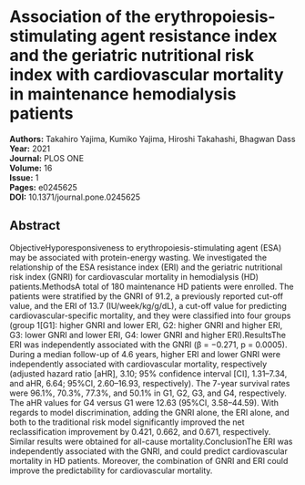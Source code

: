 # Association of the erythropoiesis-stimulating agent resistance index and the geriatric nutritional risk index with cardiovascular mortality in maintenance hemodialysis patients

**Authors:** Takahiro Yajima, Kumiko Yajima, Hiroshi Takahashi, Bhagwan Dass  
**Year:** 2021  
**Journal:** PLOS ONE  
**Volume:** 16  
**Issue:** 1  
**Pages:** e0245625  
**DOI:** 10.1371/journal.pone.0245625  

## Abstract
ObjectiveHyporesponsiveness to erythropoiesis-stimulating agent (ESA) may be associated with protein-energy wasting. We investigated the relationship of the ESA resistance index (ERI) and the geriatric nutritional risk index (GNRI) for cardiovascular mortality in hemodialysis (HD) patients.MethodsA total of 180 maintenance HD patients were enrolled. The patients were stratified by the GNRI of 91.2, a previously reported cut-off value, and the ERI of 13.7 (IU/week/kg/g/dL), a cut-off value for predicting cardiovascular-specific mortality, and they were classified into four groups (group 1[G1]: higher GNRI and lower ERI, G2: higher GNRI and higher ERI, G3: lower GNRI and lower ERI, G4: lower GNRI and higher ERI).ResultsThe ERI was independently associated with the GNRI (β = −0.271, p = 0.0005). During a median follow-up of 4.6 years, higher ERI and lower GNRI were independently associated with cardiovascular mortality, respectively (adjusted hazard ratio [aHR], 3.10; 95% confidence interval [CI], 1.31–7.34, and aHR, 6.64; 95%CI, 2.60–16.93, respectively). The 7-year survival rates were 96.1%, 70.3%, 77.3%, and 50.1% in G1, G2, G3, and G4, respectively. The aHR values for G4 versus G1 were 12.63 (95%CI, 3.58–44.59). With regards to model discrimination, adding the GNRI alone, the ERI alone, and both to the traditional risk model significantly improved the net reclassification improvement by 0.421, 0.662, and 0.671, respectively. Similar results were obtained for all-cause mortality.ConclusionThe ERI was independently associated with the GNRI, and could predict cardiovascular mortality in HD patients. Moreover, the combination of GNRI and ERI could improve the predictability for cardiovascular mortality.

